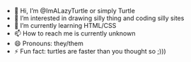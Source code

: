 - 👋 Hi, I’m @ImALazyTurtle or simply Turtle
- 👀 I’m interested in drawing silly thing and coding silly sites
- 🌱 I’m currently learning HTML/CSS
- 📫 How to reach me is currently unknown
- 😄 Pronouns: they/them
- ⚡ Fun fact: turtles are faster than you thought so ;)))

<!---
ImALazyTurtle/ImALazyTurtle is a ✨ special ✨ repository because its `README.md` (this file) appears on your GitHub profile.
You can click the Preview link to take a look at your changes.
--->
